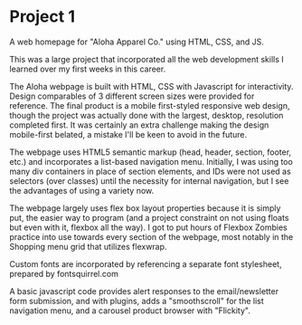 # Project 1
A web homepage for "Aloha Apparel Co." using HTML, CSS, and JS.

This was a large project that incorporated all the web development skills I learned over my first weeks in this career.

The Aloha webpage is built with HTML, CSS with Javascript for interactivity.
Design comparables of 3 different screen sizes were provided for reference.
The final product is a mobile first-styled responsive web design, though the project was actually done with the largest, desktop, resolution completed first. It was certainly an extra challenge making the design mobile-first belated, a mistake I'll be keen to avoid in the future.

The webpage uses HTML5 semantic markup (head, header, section, footer, etc.) and incorporates a list-based navigation menu. Initially, I was using too many div containers in place of section elements, and  IDs were not used as selectors (over classes) until the necessity for internal navigation, but I see the advantages of using a variety now.

The webpage largely uses flex box layout properties because it is simply put, the easier way to program (and a project constraint on not using floats but even with it, flexbox all the way). I got to put hours of Flexbox Zombies practice into use towards every section of the webpage, most notably in the Shopping menu grid that utilizes flexwrap.

Custom fonts are incorporated by referencing a separate font stylesheet, prepared by fontsquirrel.com

A basic javascript code provides alert responses to the email/newsletter form submission, and with plugins, adds a "smoothscroll" for the list navigation menu, and a carousel product browser with "Flickity".


